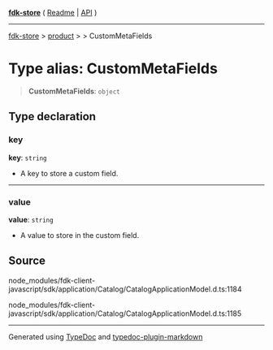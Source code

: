 [**fdk-store**](../../../README.md) ( [Readme](../../../README.md) \| [API](../../../API.md) )

---

[fdk-store](../../../API.md) > [product](../../README.md) > [<internal>](../README.md) > CustomMetaFields

# Type alias: CustomMetaFields

> **CustomMetaFields**: `object`

## Type declaration

### key

**key**: `string`

- A key to store a custom field.

---

### value

**value**: `string`

- A value to store in the custom field.

## Source

node_modules/fdk-client-javascript/sdk/application/Catalog/CatalogApplicationModel.d.ts:1184

node_modules/fdk-client-javascript/sdk/application/Catalog/CatalogApplicationModel.d.ts:1185

---

Generated using [TypeDoc](https://typedoc.org/) and [typedoc-plugin-markdown](https://www.npmjs.com/package/typedoc-plugin-markdown)
